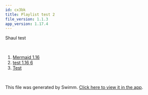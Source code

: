 ```yaml
---
id: cx3bk
title: Playlist test 2
file_version: 1.1.3
app_version: 1.17.4
---
```


<!-- Intro - Do not remove this comment -->
Shaul test

<br/>

<!-- Steps - Do not remove this comment -->
1. [Mermaid 1.16](mermaid-116.4vptucrn.sw.md)
2. [test 1.16 6](test-116-6.6krrb1h9.sw.md)
3. [Test](test.797vbqis.sw.md)


<br/>

This file was generated by Swimm. [Click here to view it in the app](https://swimm-web-app.web.app/repos/Z2l0aHViJTNBJTNBY3NoYXJwLXNoYXVsLXRlc3QlM0ElM0Fzd2ltbWlv/playlists/cx3bk).
